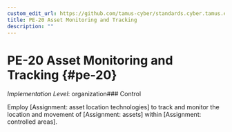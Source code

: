 ```yaml
---
custom_edit_url: https://github.com/tamus-cyber/standards.cyber.tamus.edu/tree/main/static/content/tamus.edu/TAMUS_profile.xml
title: PE-20 Asset Monitoring and Tracking
description: ""
---
```


# PE-20 Asset Monitoring and Tracking {#pe-20}

_Implementation Level_: organization### Control

Employ [Assignment: asset location technologies] to track and monitor the location and movement of [Assignment: assets] within [Assignment: controlled areas].

